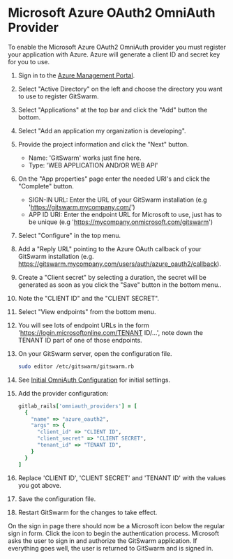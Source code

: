 # Microsoft Azure OAuth2 OmniAuth Provider

To enable the Microsoft Azure OAuth2 OmniAuth provider you must register
your application with Azure. Azure will generate a client ID and secret key
for you to use.

1.  Sign in to the [Azure Management
    Portal](https://manage.windowsazure.com>).

1.  Select "Active Directory" on the left and choose the directory you want
    to use to register GitSwarm.

1.  Select "Applications" at the top bar and click the "Add" button the
    bottom.

1.  Select "Add an application my organization is developing".

1.  Provide the project information and click the "Next" button.
    - Name: 'GitSwarm' works just fine here.
    - Type: 'WEB APPLICATION AND/OR WEB API'

1.  On the "App properties" page enter the needed URI's and click the
    "Complete" button.

    - SIGN-IN URL: Enter the URL of your GitSwarm installation (e.g
      'https://gitswarm.mycompany.com/')
    - APP ID URI: Enter the endpoint URL for Microsoft to use, just has to
      be unique (e.g 'https://mycompany.onmicrosoft.com/gitswarm')

1. Select "Configure" in the top menu.

1. Add a "Reply URL" pointing to the Azure OAuth callback of your GitSwarm
   installation (e.g.
   https://gitswarm.mycompany.com/users/auth/azure_oauth2/callback).

1. Create a "Client secret" by selecting a duration, the secret will be
   generated as soon as you click the "Save" button in the bottom menu..

1. Note the "CLIENT ID" and the "CLIENT SECRET".

1. Select "View endpoints" from the bottom menu.

1. You will see lots of endpoint URLs in the form
   'https://login.microsoftonline.com/TENANT ID/...', note down the TENANT
   ID part of one of those endpoints.

1.  On your GitSwarm server, open the configuration file.

    ```sh
    sudo editor /etc/gitswarm/gitswarm.rb
    ```

1.  See [Initial OmniAuth
    Configuration](omniauth.md#initial-omniauth-configuration) for initial
    settings.

1.  Add the provider configuration:

    ```ruby
    gitlab_rails['omniauth_providers'] = [
      {
        "name" => "azure_oauth2",
        "args" => {
          "client_id" => "CLIENT ID",
          "client_secret" => "CLIENT SECRET",
          "tenant_id" => "TENANT ID",
        }
      }
    ]
    ```

1.  Replace 'CLIENT ID', 'CLIENT SECRET' and 'TENANT ID' with the values
    you got above.

1.  Save the configuration file.

1.  Restart GitSwarm for the changes to take effect.

On the sign in page there should now be a Microsoft icon below the regular
sign in form. Click the icon to begin the authentication process. Microsoft
asks the user to sign in and authorize the GitSwarm application. If
everything goes well, the user is returned to GitSwarm and is signed in.
